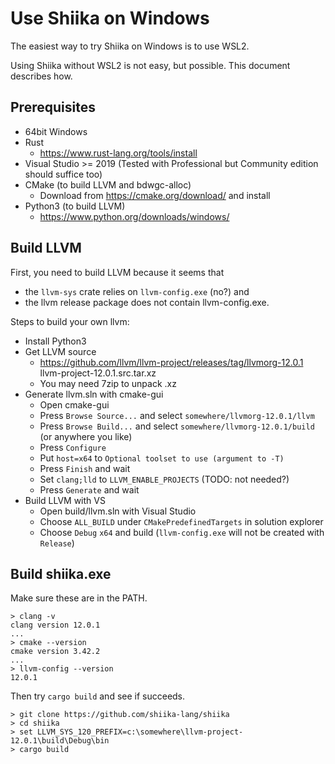 # Use Shiika on Windows

The easiest way to try Shiika on Windows is to use WSL2.

Using Shiika without WSL2 is not easy, but possible. This document describes how.

## Prerequisites

- 64bit Windows
- Rust
  - https://www.rust-lang.org/tools/install
- Visual Studio >= 2019 (Tested with Professional but Community edition should suffice too)
- CMake (to build LLVM and bdwgc-alloc)
  - Download from https://cmake.org/download/ and install
- Python3 (to build LLVM)
  - https://www.python.org/downloads/windows/

## Build LLVM

First, you need to build LLVM because it seems that

- the `llvm-sys` crate relies on `llvm-config.exe` (no?) and
- the llvm release package does not contain llvm-config.exe.

Steps to build your own llvm:

- Install Python3
- Get LLVM source
  - https://github.com/llvm/llvm-project/releases/tag/llvmorg-12.0.1 llvm-project-12.0.1.src.tar.xz 
  - You may need 7zip to unpack .xz
- Generate llvm.sln with cmake-gui
  - Open cmake-gui
  - Press `Browse Source...` and select `somewhere/llvmorg-12.0.1/llvm`
  - Press `Browse Build...` and select `somewhere/llvmorg-12.0.1/build` (or anywhere you like)
  - Press `Configure`
  - Put `host=x64` to `Optional toolset to use (argument to -T)`
  - Press `Finish` and wait
  - Set `clang;lld` to `LLVM_ENABLE_PROJECTS` (TODO: not needed?)
  - Press `Generate` and wait
- Build LLVM with VS
  - Open build/llvm.sln with Visual Studio
  - Choose `ALL_BUILD` under `CMakePredefinedTargets` in solution explorer
  - Choose `Debug` `x64` and build (`llvm-config.exe` will not be created with `Release`)

## Build shiika.exe

Make sure these are in the PATH.

```
> clang -v
clang version 12.0.1
...
> cmake --version
cmake version 3.42.2
...
> llvm-config --version
12.0.1
```

Then try `cargo build` and see if succeeds.

```
> git clone https://github.com/shiika-lang/shiika
> cd shiika
> set LLVM_SYS_120_PREFIX=c:\somewhere\llvm-project-12.0.1\build\Debug\bin
> cargo build
```